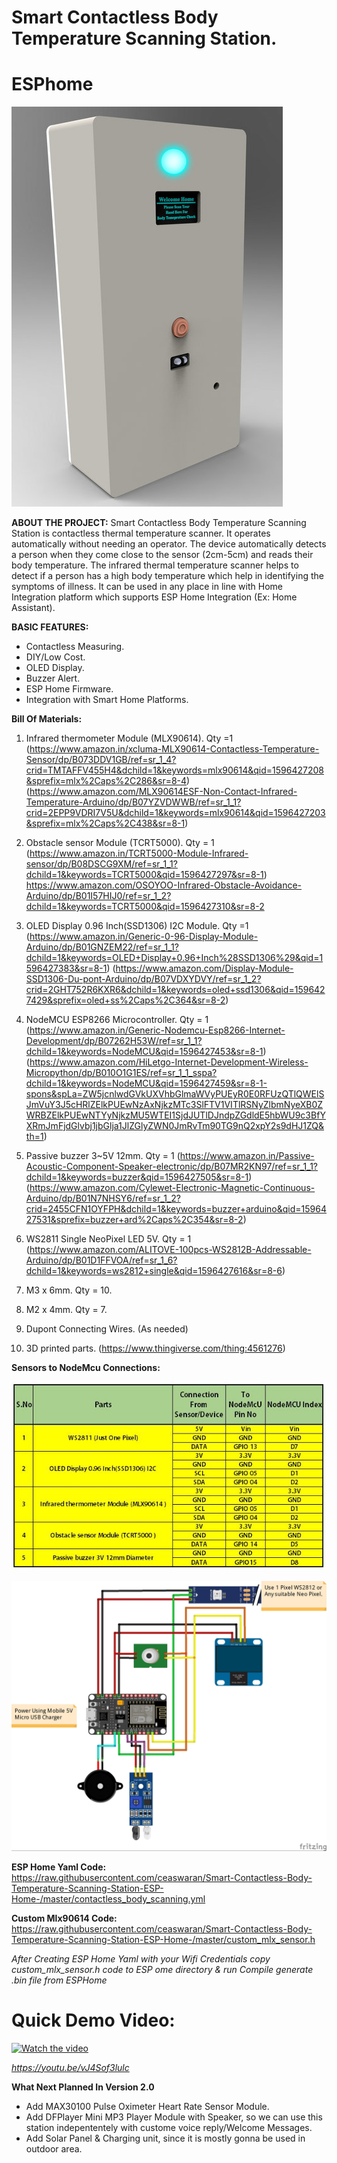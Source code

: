 # Smart Contactless Body Temperature Scanning Station.
# ESPhome

![Image of Product](https://github.com/ceaswaran/Smart-Contactless-Body-Temperature-Scanning-Station-ESP-Home-/blob/master/Body%20scanner_001.6-001.jpg)

**ABOUT THE PROJECT:**
Smart Contactless Body Temperature Scanning Station is contactless thermal temperature scanner. It operates automatically without needing an operator. 
The device automatically detects a person when they come close to the sensor (2cm-5cm) and reads their body temperature. 
The infrared thermal temperature scanner helps to detect if a person has a high body temperature which help in identifying the symptoms of illness. 
It can be used in any place in line with Home Integration platform which supports ESP Home Integration (Ex: Home Assistant).

**BASIC FEATURES:**
* Contactless Measuring. 
* DIY/Low Cost.
* OLED Display.
* Buzzer Alert.
* ESP Home Firmware.
* Integration with Smart Home Platforms.

**Bill Of Materials:**
1. Infrared thermometer Module (MLX90614). Qty =1 
(https://www.amazon.in/xcluma-MLX90614-Contactless-Temperature-Sensor/dp/B073DDV1GB/ref=sr_1_4?crid=TMTAFFV455H4&dchild=1&keywords=mlx90614&qid=1596427208&sprefix=mlx%2Caps%2C286&sr=8-4)
(https://www.amazon.com/MLX90614ESF-Non-Contact-Infrared-Temperature-Arduino/dp/B07YZVDWWB/ref=sr_1_1?crid=2EPP9VDRI7V5U&dchild=1&keywords=mlx90614&qid=1596427203&sprefix=mlx%2Caps%2C438&sr=8-1)

2. Obstacle sensor Module (TCRT5000). Qty = 1 
(https://www.amazon.in/TCRT5000-Module-Infrared-sensor/dp/B08DSCG9XM/ref=sr_1_1?dchild=1&keywords=TCRT5000&qid=1596427297&sr=8-1)
https://www.amazon.com/OSOYOO-Infrared-Obstacle-Avoidance-Arduino/dp/B01I57HIJ0/ref=sr_1_2?dchild=1&keywords=TCRT5000&qid=1596427310&sr=8-2

3. OLED Display 0.96 Inch(SSD1306) I2C Module. Qty =1 
(https://www.amazon.in/Generic-0-96-Display-Module-Arduino/dp/B01GNZEM22/ref=sr_1_1?dchild=1&keywords=OLED+Display+0.96+Inch%28SSD1306%29&qid=1596427383&sr=8-1)
(https://www.amazon.com/Display-Module-SSD1306-Du-pont-Arduino/dp/B07VDXYDVY/ref=sr_1_2?crid=2GHT752R6KXR6&dchild=1&keywords=oled+ssd1306&qid=1596427429&sprefix=oled+ss%2Caps%2C364&sr=8-2)

4. NodeMCU ESP8266 Microcontroller. Qty = 1
(https://www.amazon.in/Generic-Nodemcu-Esp8266-Internet-Development/dp/B07262H53W/ref=sr_1_1?dchild=1&keywords=NodeMCU&qid=1596427453&sr=8-1)
(https://www.amazon.com/HiLetgo-Internet-Development-Wireless-Micropython/dp/B010O1G1ES/ref=sr_1_1_sspa?dchild=1&keywords=NodeMCU&qid=1596427459&sr=8-1-spons&spLa=ZW5jcnlwdGVkUXVhbGlmaWVyPUEyR0E0RFUzQTlQWElSJmVuY3J5cHRlZElkPUEwNzAxNjkzMTc3SlFTV1VITlRSNyZlbmNyeXB0ZWRBZElkPUEwNTYyNjkzMU5WTEI1SjdJUTlDJndpZGdldE5hbWU9c3BfYXRmJmFjdGlvbj1jbGlja1JlZGlyZWN0JmRvTm90TG9nQ2xpY2s9dHJ1ZQ&th=1)

5. Passive buzzer 3~5V 12mm. Qty = 1
(https://www.amazon.in/Passive-Acoustic-Component-Speaker-electronic/dp/B07MR2KN97/ref=sr_1_1?dchild=1&keywords=buzzer&qid=1596427505&sr=8-1)
(https://www.amazon.com/Cylewet-Electronic-Magnetic-Continuous-Arduino/dp/B01N7NHSY6/ref=sr_1_2?crid=2455CFN1OYFPH&dchild=1&keywords=buzzer+arduino&qid=1596427531&sprefix=buzzer+ard%2Caps%2C354&sr=8-2)

6. WS2811 Single NeoPixel LED 5V. Qty = 1
(https://www.amazon.com/ALITOVE-100pcs-WS2812B-Addressable-Arduino/dp/B01D1FFVOA/ref=sr_1_6?dchild=1&keywords=ws2812+single&qid=1596427616&sr=8-6)

7. M3 x 6mm. Qty = 10.
8. M2 x 4mm. Qty = 7.
9. Dupont Connecting Wires. (As needed)
10. 3D printed parts. (https://www.thingiverse.com/thing:4561276) 

**Sensors to NodeMcu Connections:**

![Sensors to NodeMcu Connections](https://github.com/ceaswaran/Smart-Contactless-Body-Temperature-Scanning-Station-ESP-Home-/blob/master/Connection%20chart.JPG)

![Image of Circuit Diagram](https://github.com/ceaswaran/Smart-Contactless-Body-Temperature-Scanning-Station-ESP-Home-/blob/master/Circuit.jpg)

**ESP Home Yaml Code:**
https://raw.githubusercontent.com/ceaswaran/Smart-Contactless-Body-Temperature-Scanning-Station-ESP-Home-/master/contactless_body_scanning.yml

**Custom Mlx90614 Code:** 
https://raw.githubusercontent.com/ceaswaran/Smart-Contactless-Body-Temperature-Scanning-Station-ESP-Home-/master/custom_mlx_sensor.h

*After Creating ESP Home Yaml with your Wifi Credentials copy custom_mlx_sensor.h code to ESP ome directory & run Compile generate .bin file from ESPHome*

# Quick Demo Video: 
[![Watch the video](http://img.youtube.com/vi/vJ4Sof3lulc/0.jpg)](http://www.youtube.com/watch?v=vJ4Sof3lulc)

*https://youtu.be/vJ4Sof3lulc*

**What Next Planned In Version 2.0**
* Add MAX30100 Pulse Oximeter Heart Rate Sensor Module.
* Add DFPlayer Mini MP3 Player Module with Speaker, so we can use this station indepententely with custome voice reply/Welcome Messages.
* Add Solar Panel & Charging unit, since it is mostly gonna be used in outdoor area.

